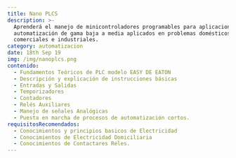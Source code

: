 ```yaml
---
title: Nano PLCS
description: >-
  Aprenderá el manejo de minicontroladores programables para aplicaciones de
  automatización de gama baja a media aplicados en problemas domésticos
  comerciales e industriales.
category: automatizacion
date: 18th Sep 19
img: /img/nanoplcs.png
contenido:
  - Fundamentos Teóricos de PLC modelo EASY DE EATON
  - Descripción y explicación de instrucciones básicas
  - Entradas y Salidas
  - Temporizadores
  - Contadores
  - Relés Auxiliares
  - Manejo de señales Analógicas
  - Puesta en marcha de procesos de automatización cortos.
requisitosRecomendados:
  - Conocimientos y principios basicos de Electricidad
  - Conocimientos de Electricidad Domiciliaria
  - Conocimientos de Contactares Reles.
---
```



